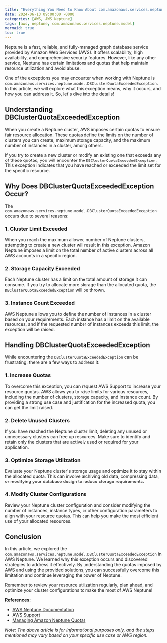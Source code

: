 ```yaml
---
title: "Everything You Need to Know About com.amazonaws.services.neptune.model.DBClusterQuotaExceededException in AWS Neptune"
date: 2024-06-13 09:00:00 -0000
categories: [AWS, AWS Neptune]
tags: [aws, neptune, com.amazonaws.services.neptune.model]
mermaid: true
toc: true
---
```



Neptune is a fast, reliable, and fully-managed graph database service provided by Amazon Web Services (AWS). It offers scalability, high availability, and comprehensive security features. However, like any other service, Neptune has certain limitations and quotas that help maintain resource utilization and avoid abuse.

One of the exceptions you may encounter when working with Neptune is `com.amazonaws.services.neptune.model.DBClusterQuotaExceededException`. In this article, we will explore what this exception means, why it occurs, and how you can address it. So, let's dive into the details!

## Understanding DBClusterQuotaExceededException

When you create a Neptune cluster, AWS imposes certain quotas to ensure fair resource allocation. These quotas define the limits on the number of clusters you can create, maximum storage capacity, and the maximum number of instances in a cluster, among others.

If you try to create a new cluster or modify an existing one that exceeds any of these quotas, you will encounter the `DBClusterQuotaExceededException`. This exception indicates that you have reached or exceeded the limit set for the specific resource.

## Why Does DBClusterQuotaExceededException Occur?

The `com.amazonaws.services.neptune.model.DBClusterQuotaExceededException` occurs due to several reasons:

### 1. Cluster Limit Exceeded

When you reach the maximum allowed number of Neptune clusters, attempting to create a new cluster will result in this exception. Amazon Neptune imposes a limit on the total number of active clusters across all AWS accounts in a specific region.

### 2. Storage Capacity Exceeded

Each Neptune cluster has a limit on the total amount of storage it can consume. If you try to allocate more storage than the allocated quota, the `DBClusterQuotaExceededException` will be thrown.

### 3. Instance Count Exceeded

AWS Neptune allows you to define the number of instances in a cluster based on your requirements. Each instance has a limit on the available resources, and if the requested number of instances exceeds this limit, the exception will be raised.

## Handling DBClusterQuotaExceededException

While encountering the `DBClusterQuotaExceededException` can be frustrating, there are a few ways to address it:

### 1. Increase Quotas

To overcome this exception, you can request AWS Support to increase your resource quotas. AWS allows you to raise limits for various resources, including the number of clusters, storage capacity, and instance count. By providing a strong use case and justification for the increased quota, you can get the limit raised.

### 2. Delete Unused Clusters

If you have reached the Neptune cluster limit, deleting any unused or unnecessary clusters can free up resources. Make sure to identify and retain only the clusters that are actively used or required for your application.

### 3. Optimize Storage Utilization

Evaluate your Neptune cluster's storage usage and optimize it to stay within the allocated quota. This can involve archiving old data, compressing data, or modifying your database design to reduce storage requirements.

### 4. Modify Cluster Configurations

Review your Neptune cluster configuration and consider modifying the number of instances, instance types, or other configuration parameters to align with your resource quotas. This can help you make the most efficient use of your allocated resources.

## Conclusion

In this article, we explored the `com.amazonaws.services.neptune.model.DBClusterQuotaExceededException` in AWS Neptune. We learned why this exception occurs and discovered strategies to address it effectively. By understanding the quotas imposed by AWS and using the provided solutions, you can successfully overcome this limitation and continue leveraging the power of Neptune.

Remember to review your resource utilization regularly, plan ahead, and optimize your cluster configurations to make the most of AWS Neptune!

**References:**
- [AWS Neptune Documentation](https://docs.aws.amazon.com/neptune)
- [AWS Support](https://aws.amazon.com/support)
- [Managing Amazon Neptune Quotas](https://aws.amazon.com/premiumsupport/knowledge-center/manage_neptune_quotas)

*Note: The above article is for informational purposes only, and the steps mentioned may vary based on your specific use case or AWS region.*